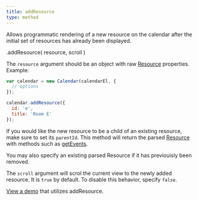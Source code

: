 ```yaml
---
title: addResource
type: method
---
```


Allows programmatic rendering of a new resource on the calendar after the initial set of resources has already been displayed.

<div class='spec' markdown='1'>
.addResource( resource, scroll )
</div>

The `resource` argument should be an object with raw [Resource](resource-object) properties. Example:

```js
var calendar = new Calendar(calendarEl, {
  // options
});

calendar.addResource({
  id: 'e',
  title: 'Room E'
});
```

If you would like the new resource to be a child of an existing resource, make sure to set its `parentId`. This method will return the parsed [Resource](resource-object) with methods such as [getEvents](Resource-getEvents).

You may also specify an existing parsed Resource if it has previouisly been removed.

The `scroll` argument will scrol the current view to the newly added resource. It is `true` by default. To disable this behavior, specify `false`.


[View a demo](addResource-demo) that utilizes addResource.
